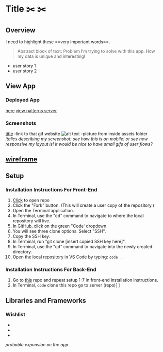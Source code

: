 # **Title** ✂️ :scissors:

## **Overview**

I need to highlight these ==very important words==.
>Abstract block of text: Problem I'm trying to solve with this app. 
>How my data is unique and interesting!
- user story 1
- user story 2
## View App 

### Deployed App
[here](https://classic-aepv7dq7h-elbrewster.vercel.app/)
[view patterns server](https://api-patterns-for-ash.vercel.app/patterns)

### Screenshots
[title](link) -link to that gif website
![alt text](image.jpg) -picture from inside assets folder
*italics describing my screenshot: see how this is on mobile! or see how responsive my layout is!*
*it would be nice to have small gifs of user flows?*

[wireframe](link)
---
## Setup
### Installation Instructions For Front-End
1. [Click](link-to-repo) to open repo 
2. Click the "Fork" button. (This will create a user copy of the repository.)
3. Open the Terminal application.
4. In Terminal, use the "cd" command to navigate to where the local repository will live.
5. In GitHub, click on the green "Code' dropdown.
6. You will see three clone options. Select "SSH".
7. Copy the SSH key.
8. In Terminal, run "git clone [insert copied SSH key here]".
9. In Terminal, use the "cd" command to navigate into the newly created directory.
10. Open the local repository in VS Code by typing: `code .`

### Installation Instructions For Back-End
1. Go to [this](link-to-rep) repo and repeat setup 1-7 in front-end installation instructions.
2. In Terminal,
`code`
clone this repo 
go to server (repo)[ ]

## Libraries and Frameworks

### Wishlist
- 
-
-
*probable expansion on the app*
[^1]: This is a footnote.